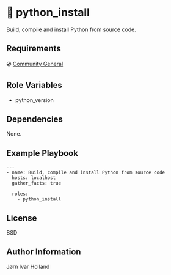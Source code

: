 🐍 python\_install
==================

Build, compile and install Python from source code.

Requirements
------------

💿 [Community General](https://galaxy.ansible.com/community/general)

Role Variables
--------------

- python\_version

Dependencies
------------

None.

Example Playbook
----------------

    ---
    - name: Build, compile and install Python from source code
      hosts: localhost
      gather_facts: true

      roles:
        - python_install

License
-------

BSD

Author Information
------------------

Jørn Ivar Holland

